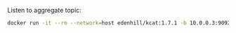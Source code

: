 Listen to aggregate topic:
```bash
docker run -it --rm --network=host edenhill/kcat:1.7.1 -b 10.0.0.3:9092 -G kafkacat dwh_article_aggregate
```